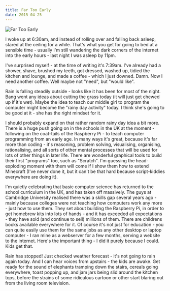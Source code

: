 ```yaml
---
title: Far Too Early
date: 2015-04-25
---
```


![Far Too Early](https://source.unsplash.com/9ZQzrLWV52M/1600x900)

I woke up at 6:30am, and instead of rolling over and falling back asleep, stared at the ceiling for a while. That's what you get for going to bed at a sensible time - usually I'm still wandering the dark corners of the internet into the early hours - last night I was asleep by 11pm.

I've surprised myself - at the time of writing it's 7:39am. I've already had a shower, shave, brushed my teeth, got dressed, washed up, tidied the kitchen and lounge, and made a coffee - which I just downed. Damn. Now I need another coffee. Well maybe not "need", but "would like".

Rain is falling steadily outside - looks like it has been for most of the night. Bang went any ideas about cutting the grass today (it will just get chewed up if it's wet). Maybe the idea to teach our middle girl to program the computer might become the "rainy day activity" today. I think she's going to be good at it - she has the right mindset for it.

I should probably expand on that rather random rainy day idea a bit more. There is a huge push going on in the schools in the UK at the moment - following on the coat-tails of the Raspberry Pi - to teach computer programming from an early age. In many ways it's great, because it's far more than coding - it's reasoning, problem solving, visualising, organising, rationalising, and all sorts of other mental processes that will be used for lots of other things in later life. There are wonderful graphical tools to build their first "programs" too, such as "Scratch". I'm guessing the head-exploding moment with them will come if I show them how to extend Minecraft (I've never done it, but it can't be that hard because script-kiddies everywhere are doing it).

I'm quietly celebrating that basic computer science has returned to the school curriculum in the UK, and has taken off massively. The guys at Cambridge University realised there was a skills gap several years ago - mainly because colleges were not teaching how computers work any more - just how to use them. They set about building the Raspberry Pi, in order to get homebrew kits into lots of hands - and it has exceeded all expectations - they have sold (and continue to sell) millions of them. There are childrens books available everywhere for it. Of course it's not just for education - you can quite easily use them for the same jobs as any other desktop or laptop computer - I ran mine as a webserver for a few months, serving a website to the internet. Here's the important thing - I did it purely because I could. Kids get that.

Rain has stopped! Just checked weather forecast - it's not going to rain again today. And I can hear voices from upstairs - the kids are awake. Get ready for the sound of elephants tramping down the stairs, cereals going everywhere, toast popping up, and jam jars being slid around the kitchen tops, before the strains of some ridiculous cartoon or other start blaring out from the living room television.